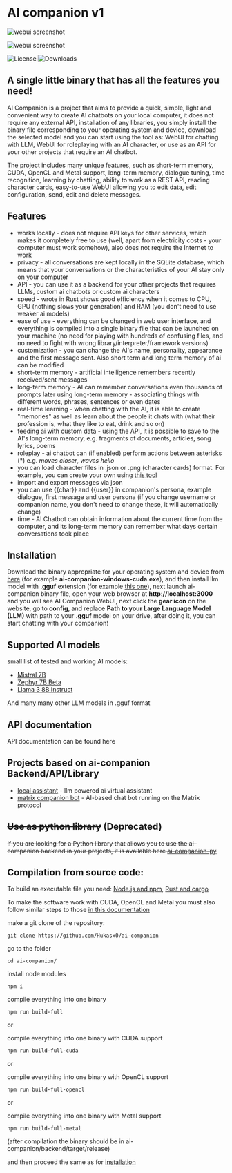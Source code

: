 # AI companion v1

![webui screenshot](https://raw.githubusercontent.com/Hukasx0/ai-companion/main/public/webui_screenshot.png)

![webui screenshot](https://raw.githubusercontent.com/Hukasx0/ai-companion/main/public/webui_screenshot2.png)

![License](https://img.shields.io/github/license/Hukasx0/ai-companion)
![Downloads](https://img.shields.io/github/downloads/Hukasx0/ai-companion/total)

## A single little binary that has all the features you need!

AI Companion is a project that aims to provide a quick, simple, light and convenient way to create AI chatbots on your local computer, it does not require any external API, installation of any libraries, you simply install the binary file corresponding to your operating system and device, download the selected model and you can start using the tool as: WebUI for chatting with LLM, WebUI for roleplaying with an AI character, or use as an API for your other projects that require an AI chatbot.

The project includes many unique features, such as short-term memory, CUDA, OpenCL and Metal support, long-term memory, dialogue tuning, time recognition, learning by chatting, ability to work as a REST API, reading character cards, easy-to-use WebUI allowing you to edit data, edit configuration, send, edit and delete messages.

## Features
- works locally - does not require API keys for other services, which makes it completely free to use (well, apart from electricity costs - your computer must work somehow), also does not require the Internet to work
- privacy - all conversations are kept locally in the SQLite database, which means that your conversations or the characteristics of your AI stay only on your computer
- API - you can use it as a backend for your other projects that requires LLMs, custom ai chatbots or custom ai characters
- speed - wrote in Rust shows good efficiency when it comes to CPU, GPU (nothing slows your generation) and RAM (you don't need to use weaker ai models)
- ease of use - everything can be changed in web user interface, and everything is compiled into a single binary file that can be launched on your machine (no need for playing with hundreds of confusing
files, and no need to fight with wrong library/interpreter/framework versions)
- customization - you can change the AI's name, personality, appearance and the first message sent. Also short term and long term memory of ai can be modified
- short-term memory - artificial intelligence remembers recently received/sent messages
- long-term memory - AI can remember conversations even thousands of prompts later using long-term memory - associating things with different words, phrases, sentences or even dates
- real-time learning - when chatting with the AI, it is able to create "memories" as well as learn about the people it chats with (what their profession is, what they like to eat, drink and so on)
- feeding ai with custom data - using the API, it is possible to save to the AI's long-term memory, e.g. fragments of documents, articles, song lyrics, poems
- roleplay - ai chatbot can (if enabled) perform actions between asterisks (*) e.g. *moves closer*, *waves hello*
- you can load character files in .json or .png (character cards) format. For example, you can create your own using [this tool](https://github.com/Hukasx0/character-factory)
- import and export messages via json
- you can use {{char}} and {{user}} in companion's persona, example dialogue, first message and user persona (if you change username or companion name, you don't need to change these, it will automatically change)
- time - AI Chatbot can obtain information about the current time from the computer, and its long-term memory can remember what days certain conversations took place

## Installation
Download the binary appropriate for your operating system and device from [here](https://github.com/Hukasx0/ai-companion/releases/tag/1.0.0) (for example **ai-companion-windows-cuda.exe**), and then install llm model with **.gguf** extension (for example [this one](https://huggingface.co/TheBloke/zephyr-7B-beta-GGUF/resolve/main/zephyr-7b-beta.Q4_K_M.gguf?download=true)), next launch ai-companion binary file, open your web browser at **http://localhost:3000** and you will see AI Companion WebUI, next click the **gear icon** on the website, go to **config**, and replace **Path to your Large Language Model (LLM)** with path to your **.gguf** model on your drive, after doing it, you can start chatting with your companion!

## Supported AI models
small list of tested and working AI models:
- [Mistral 7B](https://huggingface.co/TheBloke/Mistral-7B-Instruct-v0.1-GGUF)
- [Zephyr 7B Beta](https://huggingface.co/TheBloke/zephyr-7B-beta-GGUF)
- [Llama 3 8B Instruct](https://huggingface.co/MaziyarPanahi/Meta-Llama-3-8B-Instruct-GGUF) 

And many many other LLM models in .gguf format

## API documentation
API documentation can be found here

## Projects based on ai-companion Backend/API/Library
- [local assistant](https://github.com/Hukasx0/local-assistant) - llm powered ai virtual assistant
- [matrix companion bot](https://github.com/Hukasx0/matrix-companion-bot) - AI-based chat bot running on the Matrix protocol 

## ~~Use as python library~~ (Deprecated)
~~If you are looking for a Python library that allows you to use the ai-companion backend in your projects, it is available here [ai-companion-py](https://github.com/Hukasx0/ai-companion-py)~~

## Compilation from source code:
To build an executable file you need: [Node.js and npm](https://nodejs.org/), [Rust and cargo](https://www.rust-lang.org/)

To make the software work with CUDA, OpenCL and Metal you must also follow similar steps to those [in this documentation](https://github.com/rustformers/llm/blob/main/doc/acceleration-support.md)

make a git clone of the repository:
```
git clone https://github.com/Hukasx0/ai-companion
```
go to the folder
```
cd ai-companion/
```
install node modules
```
npm i
```
compile everything into one binary
```
npm run build-full
```
or

compile everything into one binary with CUDA support
```
npm run build-full-cuda
```
or

compile everything into one binary with OpenCL support
```
npm run build-full-opencl
```
or

compile everything into one binary with Metal support
```
npm run build-full-metal
```
(after compilation the binary should be in ai-companion/backend/target/release)

and then proceed the same as for [installation](#installation)
